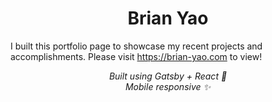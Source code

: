 <h1 align="center">
  Brian Yao
</h1>

I built this portfolio page to showcase my recent projects and accomplishments. Please visit https://brian-yao.com to view!

<p style="text-align: center;">
 <i>Built using Gatsby + React 🚀
 <br> Mobile responsive ✨
<p>

